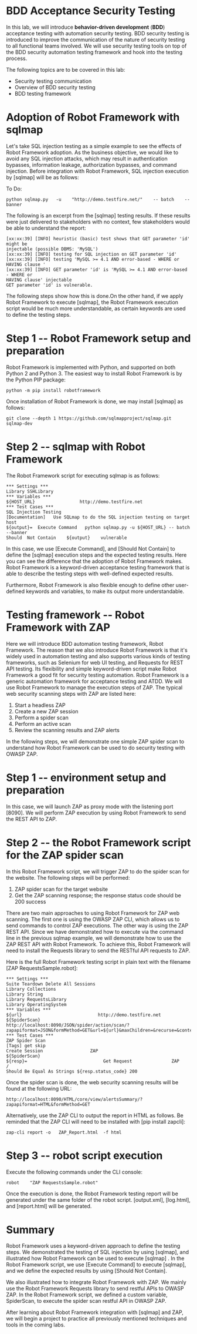 
BDD Acceptance Security Testing
===============================

In this lab, we will introduce
**behavior-driven development** (**BDD**) acceptance testing with
automation security testing. BDD security testing is introduced to
improve the communication of the nature of security testing to all
functional teams involved. We will use security testing tools on top of
the BDD security automation testing framework and hook into the testing
process.

The following topics are to be covered in this lab:

-   Security testing communication
-   Overview of BDD security testing
-   BDD testing framework



Adoption of Robot Framework with sqlmap
=======================================

Let\'s take SQL injection testing as a simple example to see the effects
of Robot Framework adoption. As the business objective, we would like to
avoid any SQL injection attacks, which may result in authentication
bypasses, information leakage, authorization bypasses, and command
injection. Before integration with Robot Framework, SQL injection
execution by [sqlmap] will be as follows:

To Do:

```
python sqlmap.py   -u    "http://demo.testfire.net/"    -- batch    --banner
```


The following is an excerpt from the [sqlmap] testing results. If
these results were just delivered to stakeholders with no context, few
stakeholders would be able to understand the report:


```
[xx:xx:39] [INFO] heuristic (basic) test shows that GET parameter 'id' might be 
injectable (possible DBMS: 'MySQL')
[xx:xx:39] [INFO] testing for SQL injection on GET parameter 'id'
[xx:xx:39] [INFO] testing 'MySQL >= 4.1 AND error-based - WHERE or HAVING clause '
[xx:xx:39] [INFO] GET parameter 'id' is 'MySQL >= 4.1 AND error-based - WHERE or
HAVING clause' injectable 
GET parameter 'id' is vulnerable. 
```


The following steps show how this is done.On the other hand, if we apply
Robot Framework to execute [sqlmap], the Robot Framework execution
script would be much more understandable, as certain keywords are used
to define the testing steps.



Step 1 -- Robot Framework setup and preparation
===============================================

Robot Framework is implemented with Python, and supported on both Python
2 and Python 3. The easiest way to install Robot Framework is by the
Python PIP package:


```
python -m pip install robotframework
```

Once installation of Robot Framework is done, we may install [sqlmap] as follows:


```
git clone --depth 1 https://github.com/sqlmapproject/sqlmap.git sqlmap-dev
```




Step 2 -- sqlmap with Robot Framework
=====================================

The Robot Framework script for executing sqlmap is as follows:


```
*** Settings ***
Library SSHLibrary
*** Variables ***
${HOST_URL}                 http://demo.testfire.net
*** Test Cases ***
SQL Injection Testing
[Documentation]   Use SQLmap to do the SQL injection testing on target host
${output}=  Execute Command   python sqlmap.py -u ${HOST_URL} -- batch --banner
Should  Not Contain    ${output}    vulnerable
```


In this case, we use [Execute Command], and [Should Not
Contain] to define the [sqlmap] execution steps and the
expected testing results. Here you can see the difference that the
adoption of Robot Framework makes. Robot Framework is a keyword-driven
acceptance testing framework that is able to describe the testing steps
with well-defined expected results.

Furthermore, Robot Framework is also flexible enough to define other
user-defined keywords and variables, to make its output more
understandable.



Testing framework -- Robot Framework with ZAP
=============================================

Here we will introduce BDD automation
testing framework, Robot Framework. The reason that we also introduce
Robot Framework is that it\'s widely used in automation testing and also
supports various kinds of testing frameworks, such as Selenium for web
UI testing, and Requests for REST API testing. Its flexibility and
simple keyword-driven script make Robot Framework a good fit for
security testing automation. Robot Framework is a generic automation
framework for acceptance testing and ATDD. We will use Robot Framework
to manage the execution steps of ZAP. The typical web security scanning
steps with ZAP are listed here:

1.  Start a headless ZAP
2.  Create a new ZAP session
3.  Perform a spider scan
4.  Perform an active scan
5.  Review the scanning results and ZAP alerts

In the following steps, we will demonstrate one simple ZAP spider scan
to understand how Robot Framework can be used to do security testing
with OWASP ZAP.



Step 1 -- environment setup and preparation
===========================================

In this case, we will launch ZAP as proxy mode with the listening port
[8090]. We will perform ZAP execution by using Robot Framework to
send the REST API to ZAP.

Step 2 -- the Robot Framework script for the ZAP spider scan
============================================================

In this Robot Framework script, we will trigger ZAP to do the spider
scan for the website. The following steps will be performed:

1.  ZAP spider scan for the target website
2.  Get the ZAP scanning response; the response status code should be
    200 success

There are two main approaches to using Robot Framework for ZAP web
scanning. The first one is using the OWASP ZAP CLI, which allows us to
send commands to control ZAP executions. The other way is using the ZAP
REST API. Since we have demonstrated how to execute via the command line
in the previous sqlmap example, we will demonstrate how to use the ZAP
REST API with Robot Framework. To achieve this, Robot Framework will
need to install the Requests library to send the RESTful API requests to
ZAP.

Here is the full Robot Framework testing script in plain text with the
filename [ZAP RequestsSample.robot]:


```
*** Settings ***
Suite Teardown Delete All Sessions
Library Collections
Library String
Library RequestsLibrary
Library OperatingSystem
*** Variables ***
${url}                             http://demo.testfire.net
${SpiderScan}            http://localhost:8090/JSON/spider/action/scan/?zapapiformat=JSON&formMethod=GET&url=${url}&maxChildren=&recurse=&contextName=&subtreeOnly=
*** Test Cases ***
ZAP Spider Scan
[Tags] get skip
Create Session                  ZAP                              ${SpiderScan}
${resp}=                             Get Request               ZAP                               /
Should Be Equal As Strings ${resp.status_code} 200
```


Once the spider scan is done, the web security scanning results will be
found at the following URL:


```
http://localhost:8090/HTML/core/view/alertsSummary/?zapapiformat=HTML&formMethod=GET
```


Alternatively, use the ZAP CLI to output the report in HTML as follows.
Be reminded that the ZAP CLI will need to be installed with [pip install
zapcli]:


```
zap-cli report -o   ZAP_Report.html  -f html
```



Step 3 -- robot script execution
================================

Execute the following commands under the CLI console:


```
robot    "ZAP RequestsSample.robot"
```


Once the execution is done, the Robot Framework testing report will be
generated under the same folder of the robot script. [output.xml],
[log.html], and [report.html] will be generated.












Summary
=======

Robot Framework uses a keyword-driven approach to define the testing
steps. We
demonstrated the testing of SQL injection by using [sqlmap], and
illustrated how Robot Framework can be used to execute [sqlmap] .
In the Robot Framework script, we use [Execute Command] to execute
[sqlmap], and we define the expected results by using [Should Not
Contain].

We also illustrated how to integrate Robot Framework with ZAP. We mainly
use the Robot Framework Requests library to send restful APIs to OWASP
ZAP. In the Robot Framework script, we defined a custom variable,
SpiderScan, to execute the spider scan restful API in OWASP ZAP.

After learning about Robot Framework integration with [sqlmap] and
ZAP, we will begin a project to practice all previously mentioned
techniques and tools in the coming labs.


